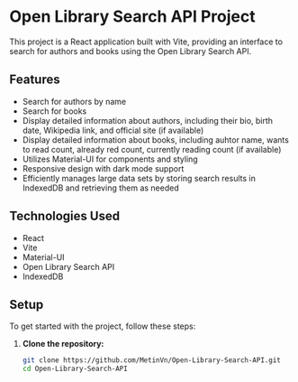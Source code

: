 # Open Library Search API Project

This project is a React application built with Vite, providing an interface to search for authors and books using the Open Library Search API.

## Features

- Search for authors by name
- Search for books
- Display detailed information about authors, including their bio, birth date, Wikipedia link, and official site (if available)
- Display detailed information about books, including auhtor name, wants to read count, already red count, currently reading count (if available)
- Utilizes Material-UI for components and styling
- Responsive design with dark mode support
- Efficiently manages large data sets by storing search results in IndexedDB and retrieving them as needed

## Technologies Used

- React
- Vite
- Material-UI
- Open Library Search API
- IndexedDB

## Setup

To get started with the project, follow these steps:

1. **Clone the repository:**

   ```sh
   git clone https://github.com/MetinVn/Open-Library-Search-API.git
   cd Open-Library-Search-API
   ```
